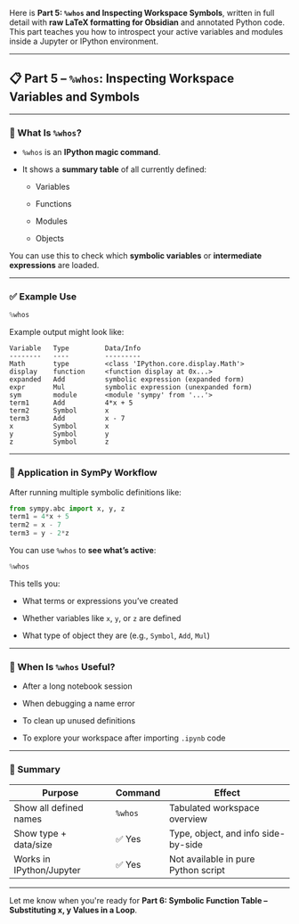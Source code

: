 Here is **Part 5: `%whos` and Inspecting Workspace Symbols**, written in full detail with **raw LaTeX formatting for Obsidian** and annotated Python code. This part teaches you how to introspect your active variables and modules inside a Jupyter or IPython environment.

---

## 📋 Part 5 – `%whos`: Inspecting Workspace Variables and Symbols

---

### 🧠 What Is `%whos`?

- `%whos` is an **IPython magic command**.
    
- It shows a **summary table** of all currently defined:
    
    - Variables
        
    - Functions
        
    - Modules
        
    - Objects
        

You can use this to check which **symbolic variables** or **intermediate expressions** are loaded.

---

### ✅ Example Use

```python
%whos
```

Example output might look like:

```
Variable   Type         Data/Info
--------   ----         ---------
Math       type         <class 'IPython.core.display.Math'>
display    function     <function display at 0x...>
expanded   Add          symbolic expression (expanded form)
expr       Mul          symbolic expression (unexpanded form)
sym        module       <module 'sympy' from '...'>
term1      Add          4*x + 5
term2      Symbol       x
term3      Add          x - 7
x          Symbol       x
y          Symbol       y
z          Symbol       z
```

---

### 🧪 Application in SymPy Workflow

After running multiple symbolic definitions like:

```python
from sympy.abc import x, y, z
term1 = 4*x + 5
term2 = x - 7
term3 = y - 2*z
```

You can use `%whos` to **see what’s active**:

```python
%whos
```

This tells you:

- What terms or expressions you’ve created
    
- Whether variables like `x`, `y`, or `z` are defined
    
- What type of object they are (e.g., `Symbol`, `Add`, `Mul`)
    

---

### 🔎 When Is `%whos` Useful?

- After a long notebook session
    
- When debugging a name error
    
- To clean up unused definitions
    
- To explore your workspace after importing `.ipynb` code
    

---

### 📌 Summary

|Purpose|Command|Effect|
|---|---|---|
|Show all defined names|`%whos`|Tabulated workspace overview|
|Show type + data/size|✅ Yes|Type, object, and info side-by-side|
|Works in IPython/Jupyter|✅ Yes|Not available in pure Python script|

---

Let me know when you're ready for **Part 6: Symbolic Function Table – Substituting x, y Values in a Loop**.